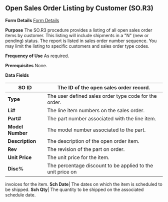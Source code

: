 ## Open Sales Order Listing by Customer (SO.R3)
<PageHeader />

**Form Details**
[Form Details](../SO-R3-1/README.md)

**Purpose**
The SO.R3 procedure provides a listing of all open sales order items by
customer. This listing will include shipments in a "N" (new or pending)
status. The report is listed in sales order number sequence. You may limit the
listing to specific customers and sales order type codes.

**Frequency of Use**
As required.

**Prerequisites**
None.

**Data Fields**

| **SO ID**        | The ID of the open sales order record.                     |
| ---------------- | ---------------------------------------------------------- |
| **Type**         | The user defined sales order type code for the order.      |
| **Li#**          | The line item numbers on the sales order.                  |
| **Part#**        | The part number associated with the line item.             |
| **Model Number** | The model number associated to the part.                   |
| **Description**  | The description of the open order item.                    |
| **Rev**          | The revision of the part on order.                         |
| **Unit Price**   | The unit price for the item.                               |
| **Disc%**        | The percentage discount to be applied to the unit price on |
invoices for the item.
**Sch Date**|  The dates on which the item is scheduled to be shipped.
**Sch Qty**|  The quantity to be shipped on the associated schedule date.

<badge text= "Version 8.10.57 " vertical="middle" />

<PageFooter />
